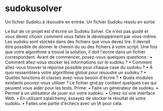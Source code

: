 # sudokusolver
Un fichier Sudoku à résoudre en entrée. Un fichier Sudoku résolu en sortie


Le but de ce projet est d'écrire un Sudoku Solver. Ce n'est pas guidé et vous devez choisir comment vous faites le développement par vous-même.
Les sudoku sont stockés dans des fichiers que vous devez lire. Il devrait être possible de donner le chemin du ou des fichiers à votre script. Une fois que votre algorithme a trouvé la solution, il doit l'écrire dans un fichier correspondant.
Avant de commencer, posez-vous quelques questions :
• Comment allez-vous stocker les informations sur le sudoku ?
• Comment allez-vous trouver la réponse possible pour chaque case du sudoku ?
• À quoi ressemblera votre algorithme global pour résoudre un sudoku ?
• Quelles fonctions et classes avez-vous besoin d'écrire ?
• Quels modules existants pouvez-vous utiliser ?
Le fichier grid.py contient quelques cas qui peuvent vous aider pour les tests.
Prime:
• Faire un générateur de sudoku.
• Permet à un utilisateur de jouer sur votre sudoku.
• Créez-lui une interface Web.
• En utilisant sqlalchemy, essayez de stocker le résultat de votre sudoku.
• Faites une partie d'échecs avec un IA pour cela.
